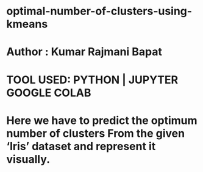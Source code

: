 # optimal-number-of-clusters-using-kmeans
# Author : Kumar Rajmani Bapat
# TOOL USED: PYTHON | JUPYTER GOOGLE COLAB

# Here we have to predict the optimum number of clusters From the given ‘Iris’ dataset and represent it visually.
